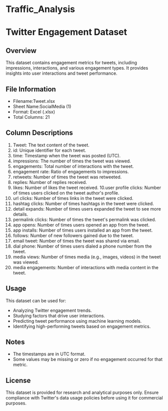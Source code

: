 # Traffic_Analysis
# Twitter Engagement Dataset

## Overview
This dataset contains engagement metrics for tweets, including impressions, interactions, and various engagement types. It provides insights into user interactions and tweet performance.

## File Information
- Filename:Tweet.xlsx
- Sheet Name:SocialMedia (1)
- Format: Excel (.xlsx)
- Total Columns: 21

## Column Descriptions

1. Tweet: The text content of the tweet.
2. id: Unique identifier for each tweet.
3. time: Timestamp when the tweet was posted (UTC).
4. impressions: The number of times the tweet was viewed.
5. engagements: Total number of interactions with the tweet.
6. engagement rate: Ratio of engagements to impressions.
7. retweets: Number of times the tweet was retweeted.
8. replies: Number of replies received.
9. likes: Number of likes the tweet received.
10.user profile clicks: Number of times users clicked on the tweet author's profile.
11. url clicks: Number of times links in the tweet were clicked.
12. hashtag clicks: Number of times hashtags in the tweet were clicked.
13. detail expands: Number of times users expanded the tweet to see more details.
14. permalink clicks: Number of times the tweet's permalink was clicked.
15. app opens: Number of times users opened an app from the tweet.
16. app installs: Number of times users installed an app from the tweet.
17. follows: Number of new followers gained due to the tweet.
18. email tweet: Number of times the tweet was shared via email.
19. dial phone: Number of times users dialed a phone number from the tweet.
20. media views: Number of times media (e.g., images, videos) in the tweet was viewed.
21. media engagements: Number of interactions with media content in the tweet.

## Usage
This dataset can be used for:
- Analyzing Twitter engagement trends.
- Studying factors that drive user interactions.
- Predicting tweet performance using machine learning models.
- Identifying high-performing tweets based on engagement metrics.

## Notes
- The timestamps are in UTC format.
- Some values may be missing or zero if no engagement occurred for that metric.

## License
This dataset is provided for research and analytical purposes only. Ensure compliance with Twitter's data usage policies before using it for commercial purposes.

